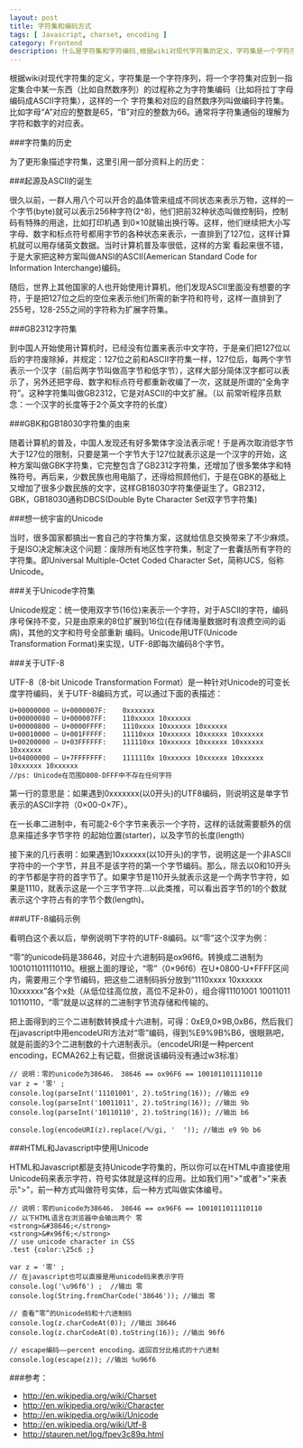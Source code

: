 ```yaml
---
layout: post
title: 字符集和编码方式
tags: [ Javascript, charset, encoding ]
category: Frontend
description: 什么是字符集和字符编码,根据wiki对现代字符集的定义，字符集是一个字符序列，将一个字符集对应到一指定集合中某一东西（比如自然数序列）的过程称之为字符集编码（比如将拉丁字母编码成ASCII字符集），这样的一个字符集和对应的自然数序列叫做编码字符集。比如字母“A”对应的整数是65，“B”对应的整数为66。通常将字符集通俗的理解为字符和数字的对应表。
---
```


根据wiki对现代字符集的定义，字符集是一个字符序列，将一个字符集对应到一指定集合中某一东西（比如自然数序列）的过程称之为字符集编码（比如将拉丁字母编码成ASCII字符集），这样的一个
字符集和对应的自然数序列叫做编码字符集。比如字母“A”对应的整数是65，“B”对应的整数为66。通常将字符集通俗的理解为字符和数字的对应表。

###字符集的历史

为了更形象描述字符集，这里引用一部分资料上的历史：

###起源及ASCII的诞生

很久以前，一群人用八个可以开合的晶体管来组成不同状态来表示万物，这样的一个字节(byte)就可以表示256种字符(2^8)，他们把前32种状态叫做控制码，控制码有特殊的用途，比如打印机遇
到0×10就输出换行等。这样，他们继续把大小写字母、数字和标点符号都用字节的各种状态来表示，一直排到了127位，这样计算机就可以用存储英文数据。当时计算机普及率很低，这样的方案
看起来很不错，于是大家把这种方案叫做ANSI的ASCII(Aemerican Standard Code for Information Interchange)编码。

随后，世界上其他国家的人也开始使用计算机，他们发现ASCII里面没有想要的字符，于是把127位之后的空位来表示他们所需的新字符和符号，这样一直排到了255号，128-255之间的字符称为扩展字符集。

###GB2312字符集

到中国人开始使用计算机时，已经没有位置来表示中文字符，于是亲们把127位以后的字符废除掉，并规定：127位之前和ASCII字符集一样，127位后，每两个字节表示一个汉字（前后两字节叫做高字节和低字节），这样大部分简体汉字都可以表示了，另外还把字母、数字和标点符号都重新收编了一次，这就是所谓的“全角字符”。这种字符集叫做GB2312，它是对ASCII的中文扩展。（以
前常听程序员默念：一个汉字的长度等于2个英文字符的长度）

###GBK和GB18030字符集的由来

随着计算机的普及，中国人发现还有好多繁体字没法表示呢！于是再次取消低字节大于127位的限制，只要是第一个字节大于127位就表示这是一个汉字的开始，这种方案叫做GBK字符集，它完整包含了GB2312字符集，还增加了很多繁体字和特殊符号。再后来，少数民族也用电脑了，还得给照顾他们，于是在GBK的基础上又增加了很多少数民族的文字，这样GB18030字符集便诞生了。GB2312，GBK，GB18030通称DBCS(Double Byte Character Set双字节字符集)

###想一统宇宙的Unicode

当时，很多国家都搞出一套自己的字符集方案，这就给信息交换带来了不少麻烦。于是ISO决定解决这个问题：废除所有地区性字符集，制定了一套囊括所有字符的字符集。即Universal Multiple-Octet Coded Character Set，简称UCS，俗称Unicode。

###关于Unicode字符集

Unicode规定：统一使用双字节(16位)来表示一个字符，对于ASCII的字符，编码序号保持不变，只是由原来的8位扩展到16位(在存储海量数据时有浪费空间的诟病)，其他的文字和符号全部重新
编码。Unicode用UTF(Unicode Transformation Format)来实现，UTF-8即每次编码8个字节。

###关于UTF-8

UTF-8（8-bit Unicode Transformation Format）是一种针对Unicode的可变长度字符编码，关于UTF-8编码方式，可以通过下面的表描述：

    U+00000000 – U+0000007F:    0xxxxxxx
    U+00000080 – U+000007FF:    110xxxxx 10xxxxxx
    U+00000800 – U+0000FFFF:    1110xxxx 10xxxxxx 10xxxxxx
    U+00010000 – U+001FFFFF:    11110xxx 10xxxxxx 10xxxxxx 10xxxxxx
    U+00200000 – U+03FFFFFF:    111110xx 10xxxxxx 10xxxxxx 10xxxxxx  10xxxxxx
    U+04000000 – U+7FFFFFFF:    1111110x 10xxxxxx 10xxxxxx 10xxxxxx  10xxxxxx 10xxxxxx
    //ps: Unicode在范围D800-DFFF中不存在任何字符

第一行的意思是：如果遇到0xxxxxxx(以0开头)的UTF8编码，则说明这是单字节表示的ASCII字符（0×00-0×7F）。

在一长串二进制中，有可能2-6个字节来表示一个字符，这样的话就需要额外的信息来描述多字节字符
的起始位置(starter)，以及字节的长度(length)

接下来的几行表明：如果遇到10xxxxxx(以10开头)的字节，说明这是一个非ASCII字符中的一个字节，并且不是该字符的第一个字节编码。那么，除去以0和10开头的字节都是字符的首字节了。如果字节是110开头就表示这是一个两字节字符，如果是1110，就表示这是一个三字节字符…以此类推，可以看出首字节的1的个数就表示这个字符占有的字节个数(length)。

###UTF-8编码示例

看明白这个表以后，举例说明下字符的UTF-8编码。以“零”这个汉字为例：

“零”的unicode码是38646，对应十六进制码是ox96f6。转换成二进制为1001011011110110。根据上面的理论，“零”（0×96f6）在U+0800-U+FFFF区间内，需要用三个字节编码，把这些二进制码拆分放到“1110xxxx 10xxxxxx 10xxxxxx”各个x处（从低位往高位放，高位不足补0），组合得11101001 10011011 10110110，“零”就是以这样的二进制字节流存储和传输的。

把上面得到的三个二进制数转换成十六进制，可得：0xE9,0×9B,0xB6，然后我们在javascript中用encodeURI方法对“零”编码，得到%E9%9B%B6，很眼熟吧，就是前面的3个二进制数的十六进制表示。（encodeURI是一种percent encoding，ECMA262上有记载，但据说该编码没有通过w3标准）

    // 说明：零的unicode为38646， 38646 == ox96F6 == 1001011011110110
    var z = '零' ;
    console.log(parseInt('11101001', 2).toString(16)); //输出 e9
    console.log(parseInt('10011011', 2).toString(16)); //输出 9b
    console.log(parseInt('10110110', 2).toString(16)); //输出 b6

    console.log(encodeURI(z).replace(/%/gi, '  ')); //输出 e9 9b b6

###HTML和Javascript中使用Unicode

HTML和Javascript都是支持Unicode字符集的，所以你可以在HTML中直接使用Unicode码来表示字符，符号实体就是这样的应用。比如我们用">"或者">"来表示">"，前一种方式叫做符号实体，后一种方式叫做实体编号。

    // 说明：零的unicode为38646， 38646 == ox96F6 == 1001011011110110
    // 以下HTML语言在浏览器中会输出两个 零
    <strong>&#38646;</strong>
    <strong>&#x96f6;</strong>
    // use unicode character in CSS
    .test {color:\25c6 ;}

    var z = '零' ;
    // 在javascript也可以直接是用unicode码来表示字符
    console.log('\u96f6') ;  //输出 零
    console.log(String.fromCharCode('38646')); //输出 零

    // 查看“零”的Unicode码和十六进制码
    console.log(z.charCodeAt(0)); //输出 38646
    console.log(z.charCodeAt(0).toString(16)); //输出 96f6

    // escape编码——percent encoding，返回百分比格式的十六进制
    console.log(escape(z)); //输出 %u96f6


###参考：

- http://en.wikipedia.org/wiki/Charset
- http://en.wikipedia.org/wiki/Character
- http://en.wikipedia.org/wiki/Unicode
- http://en.wikipedia.org/wiki/Utf-8
- http://stauren.net/log/fpev3c89q.html

